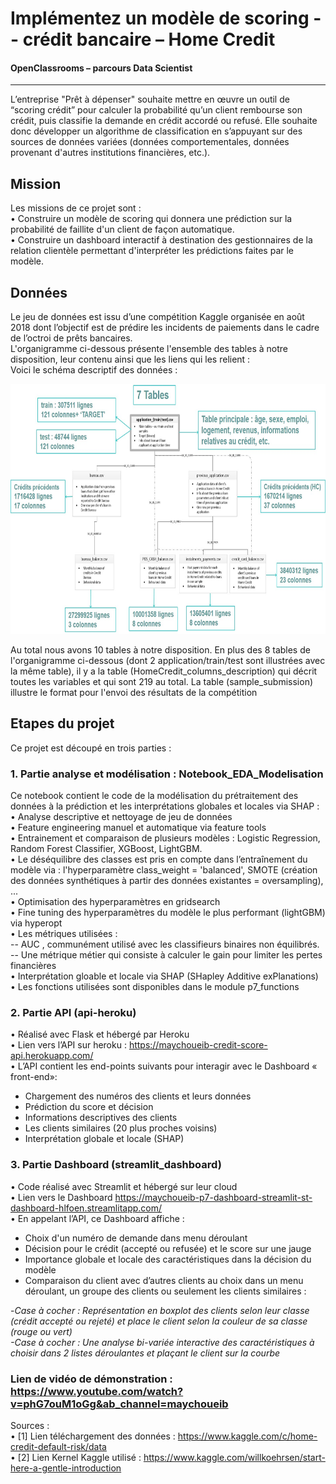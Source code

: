 #  Implémentez un modèle de scoring -- crédit bancaire – Home Credit 
#### OpenClassrooms – parcours Data Scientist 
-----
L’entreprise "Prêt à dépenser" souhaite mettre en œuvre un outil de “scoring crédit” pour calculer la probabilité qu’un client rembourse son crédit, puis classifie la demande en crédit accordé ou refusé. Elle souhaite donc développer un algorithme de classification en s’appuyant sur des sources de données variées (données comportementales, données provenant d'autres institutions financières, etc.).

## Mission  
Les missions de ce projet sont :     
•	Construire un modèle de scoring qui donnera une prédiction sur la probabilité de faillite d'un client de façon automatique.    
•	Construire un dashboard interactif à destination des gestionnaires de la relation clientèle permettant d'interpréter les prédictions faites par le modèle.    
## Données
Le jeu de données est issu d’une compétition Kaggle organisée en août 2018 dont l’objectif est de prédire les incidents de paiements dans le cadre de l’octroi de prêts bancaires.      
L'organigramme ci-dessous présente l'ensemble des tables à notre disposition, leur contenu ainsi que les liens qui les relient :   
Voici le schéma descriptif des données :       
<p align="center"><img src="images/schema_datas.jpg" width="600" height="400" /></p>

Au total nous avons 10 tables à notre disposition. En plus des 8 tables de l'organigramme ci-dessous (dont 2 application/train/test sont illustrées avec la même table), il y a la table (HomeCredit_columns_description) qui décrit toutes les variables et qui sont 219 au total. La table (sample_submission) illustre le format pour l'envoi des résultats de la compétition     

## Etapes du projet 
Ce projet est découpé en trois parties :
### 1. Partie analyse et modélisation : Notebook_EDA_Modelisation     
Ce notebook contient le code de la modélisation du prétraitement des données à la prédiction et les interprétations globales et locales via SHAP :     
•	Analyse descriptive et nettoyage de jeu de données   
•	Feature engineering manuel et automatique via feature tools    
•	Entrainement et comparaison de plusieurs modèles : Logistic Regression, Random Forest Classifier, XGBoost, LightGBM.       
•	Le déséquilibre des classes est pris en compte dans l’entraînement du modèle via : l'hyperparamètre class_weight = 'balanced', SMOTE (création des données synthétiques à partir des données existantes = oversampling), ...       
•	Optimisation des hyperparamètres en gridsearch     
•	Fine tuning des hyperparamètres du modèle le plus performant (lightGBM) via hyperopt     
•	Les métriques utilisées :   
  -- AUC , communément utilisé avec les classifieurs binaires non équilibrés.     
  -- Une métrique métier qui consiste à calculer le gain pour limiter les pertes financières     
•	Interprétation gloable et locale via SHAP (SHapley Additive exPlanations)    
•	Les fonctions utilisées sont disponibles dans le module p7_functions    
### 2. Partie API (api-heroku)   
•	Réalisé avec Flask et hébergé par Heroku    
•	Lien vers l’API sur heroku : https://maychoueib-credit-score-api.herokuapp.com/   
•	 L’API contient les end-points suivants pour interagir avec le Dashboard « front-end»:   
-	Chargement des numéros des clients et leurs données   
-	Prédiction du score et décision      
-	Informations descriptives des clients    
-	Les clients similaires (20 plus proches voisins)   
-	Interprétation globale et locale (SHAP)   
### 3. Partie Dashboard (streamlit_dashboard)   
•	Code réalisé avec Streamlit et hébergé sur leur cloud    
•	Lien vers le Dashboard https://maychoueib-p7-dashboard-streamlit-st-dashboard-hlfoen.streamlitapp.com/    
•	En appelant l’API, ce Dashboard affiche :   
-	Choix d'un numéro de demande dans menu déroulant   
-	Décision pour le crédit (accepté ou refusée) et le score sur une jauge   
-	Importance globale et locale des caractéristiques dans la décision du modèle   
-	Comparaison du client avec d’autres clients au choix dans un menu déroulant, un groupe des clients ou seulement les clients similaires :      

-*Case à cocher : Représentation en boxplot des clients selon leur classe (crédit accepté ou rejeté) et place le client selon la couleur de sa classe (rouge ou vert)    
-Case à cocher : Une analyse bi-variée interactive des caractéristiques à choisir dans 2 listes déroulantes et plaçant le client sur la courbe*    

### Lien de vidéo de démonstration : https://www.youtube.com/watch?v=phG7ouM1oGg&ab_channel=maychoueib       

Sources :     
•	[1] Lien téléchargement des données : https://www.kaggle.com/c/home-credit-default-risk/data    
•	[2] Lien Kernel Kaggle utilisé : https://www.kaggle.com/willkoehrsen/start-here-a-gentle-introduction     


